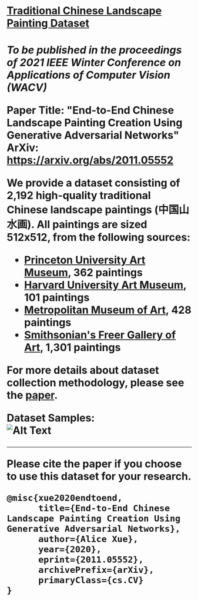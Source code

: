 <h1><u>Traditional Chinese Landscape Painting Dataset </u><h1>

*To be published in the proceedings of 2021 IEEE Winter Conference on Applications of Computer Vision (WACV)*

<b>Paper Title</b>: "End-to-End Chinese Landscape Painting Creation Using Generative Adversarial Networks"\
<b>ArXiv:</b> https://arxiv.org/abs/2011.05552

We provide a dataset consisting of 2,192 high-quality traditional Chinese landscape paintings (中国山水画). All paintings are sized 512x512, from the following sources:
* <a href=https://artmuseum.princeton.edu/search/collections>Princeton University Art Museum</a>, 362 paintings
* <a href=https://harvardartmuseums.org/collections/api>Harvard University Art Museum</a>, 101 paintings
* <a href=https://metmuseum.github.io/>Metropolitan Museum of Art</a>, 428 paintings
* <a href=http://edan.si.edu/openaccess/apidocs/>Smithsonian's Freer Gallery of Art</a>, 1,301 paintings

For more details about dataset collection methodology, please see the <a href=https://arxiv.org/abs/2011.05552>paper</a>.

Dataset Samples:\
![Alt Text](https://github.com/alicex2020/Chinese-Landscape-Painting-Dataset/blob/main/dataset-samples.jpg)

---

Please cite the paper if you choose to use this dataset for your research.

```
@misc{xue2020endtoend,
      title={End-to-End Chinese Landscape Painting Creation Using Generative Adversarial Networks}, 
      author={Alice Xue},
      year={2020},
      eprint={2011.05552},
      archivePrefix={arXiv},
      primaryClass={cs.CV}
}
```
